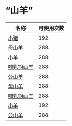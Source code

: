 # “山羊”  
名称  |  可使用次数  
----  |  ----  
[小猪](BoarTiedPiglet.md)  |  192  
[母山羊](GoatEnclosureFemale.md)  |  288  
[小羊](GoatEnclosureKid.md)  |  288  
[哺乳期山羊](GoatEnclosureLactating.md)  |  288  
[公山羊](GoatEnclosureMale.md)  |  288  
[母山羊](GoatTiedFemale.md)  |  288  
[哺乳期山羊](GoatTiedFemaleLactating.md)  |  288  
[小羊](GoatTiedKid.md)  |  192  
[公山羊](GoatTiedMale.md)  |  288  
